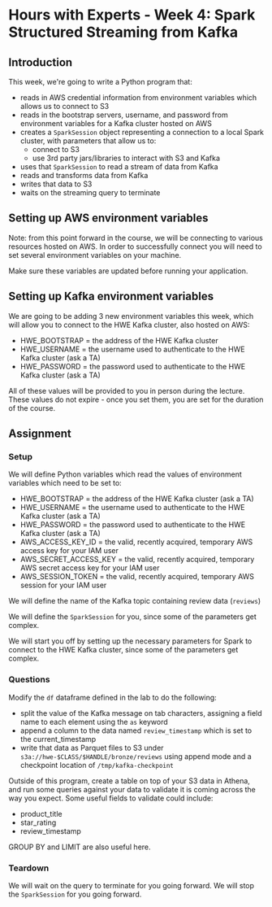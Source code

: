 # Hours with Experts - Week 4: Spark Structured Streaming from Kafka

## Introduction

This week, we're going to write a Python program that:

   * reads in AWS credential information from environment variables which allows us to connect to S3
   * reads in the bootstrap servers, username, and password from environment variables for a Kafka cluster hosted on AWS
   * creates a `SparkSession` object representing a connection to a local Spark cluster, with parameters that allow us to:
      * connect to S3
      * use 3rd party jars/libraries to interact with S3 and Kafka
   * uses that `SparkSession` to read a stream of data from Kafka
   * reads and transforms data from Kafka
   * writes that data to S3
   * waits on the streaming query to terminate

## Setting up AWS environment variables

Note: from this point forward in the course, we will be connecting to various resources hosted on AWS. In order to successfully connect you will need to set several environment variables on your machine.

Make sure these variables are updated before running your application.

## Setting up Kafka environment variables

We are going to be adding 3 new environment variables this week, which will allow you to connect to the HWE Kafka cluster, also hosted on AWS:

   * HWE_BOOTSTRAP = the address of the HWE Kafka cluster
   * HWE_USERNAME = the username used to authenticate to the HWE Kafka cluster (ask a TA)
   * HWE_PASSWORD = the password used to authenticate to the HWE Kafka cluster (ask a TA)

All of these values will be provided to you in person during the lecture. These values do not expire - once you set them, you are set for the duration of the course.

## Assignment

### Setup

We will define Python variables which read the values of environment variables which need to be set to:
   * HWE_BOOTSTRAP = the address of the HWE Kafka cluster (ask a TA)
   * HWE_USERNAME = the username used to authenticate to the HWE Kafka cluster (ask a TA)
   * HWE_PASSWORD = the password used to authenticate to the HWE Kafka cluster (ask a TA)
   * AWS_ACCESS_KEY_ID = the valid, recently acquired, temporary AWS access key for your IAM user
   * AWS_SECRET_ACCESS_KEY = the valid, recently acquired, temporary AWS secret access key for your IAM user
   * AWS_SESSION_TOKEN = the valid, recently acquired, temporary AWS session for your IAM user

We will define the name of the Kafka topic containing review data (`reviews`)

We will define the `SparkSession` for you, since some of the parameters get complex.

We will start you off by setting up the necessary parameters for Spark to connect to the HWE Kafka cluster, since some of the parameters get complex.

### Questions

Modify the `df` dataframe defined in the lab to do the following:

   * split the value of the Kafka message on tab characters, assigning a field name to each element using the `as` keyword
   * append a column to the data named `review_timestamp` which is set to the current_timestamp
   * write that data as Parquet files to S3 under `s3a://hwe-$CLASS/$HANDLE/bronze/reviews` using append mode and a checkpoint location of `/tmp/kafka-checkpoint`
   
Outside of this program, create a table on top of your S3 data in Athena, and run some queries against your data to validate it is coming across the way you expect. Some useful fields to validate could include:

   * product_title
   * star_rating
   * review_timestamp

GROUP BY and LIMIT are also useful here.

### Teardown
We will wait on the query to terminate for you going forward.
We will stop the `SparkSession` for you going forward.
